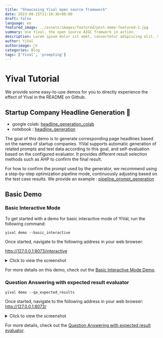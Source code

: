 ```yaml
---
title: "Showcasing Yival open source framework"
date: 2023-08-15T11:10:36+08:00
draft: false
language: en
featured_image: ../assets/images/featured/post-demo-featured-2.jpg
summary: Use Yival, the open source AIGC framwork in action.
description: Lorem ipsum dolor sit amet, consectetur adipiscing elit. Sed cursus, odio nec venenatis lacinia, lacus lectus varius nisi, in tristique mi purus ut libero. Vestibulum vel convallis felis. Ut finibus lorem vestibulum lobortis rhoncus.
author: YiVal
authorimage: 🧚‍♀️
categories: Blog
tags: ['Yival', 'prompting']
---
```


# Yival Tutorial

We provide some easy-to-use demos for you to directly experience the effect
of Yival in the README on Github.

## Startup Company Headline Generation 🤖

<!-- google colab:[![Open In Colab](https://colab.research.google.com/assets/colab-badge.svg)](https://colab.research.google.com/drive/1EiWUL8rE_kfNLXVPowCWCh6hwHFagvs_?usp=sharing) -->
* google colab: [headline_generation_colab](https://colab.research.google.com/drive/1EiWUL8rE_kfNLXVPowCWCh6hwHFagvs_?usp=sharing)
* notebook : [headline_generation](./headline_generation.ipynb)

The goal of this demo is to generate corresponding page headlines based on the
names of startup companies. YiVal supports automatic generation of related prompts
and test data according to this goal, and self-evaluation based on the configured
evaluator. It provides different result selection methods such as AHP to confirm
the final result.

For how to confirm the prompt used by the generator, we recommend using a
step-by-step optimization pipeline mode, continuously adjusting based on
the test case results. We provide an example : [pipeline_prompt_generation](https://colab.research.google.com/drive/1tr5s_adAPmI9Mv6Zz97JnTGIh3mGojsi?usp=sharing)

<!-- [![Open In Colab](https://colab.research.google.com/assets/colab-badge.svg)](https://colab.research.google.com/drive/1tr5s_adAPmI9Mv6Zz97JnTGIh3mGojsi?usp=sharing) -->

## Basic Demo

### Basic Interactive Mode

To get started with a demo for basic interactive mode of YiVal, run the following
command:

```shell
yival demo --basic_interactive
```

Once started, navigate to the following address in your web browser:

<http://127.0.0.1:8073/interactive>
<details>
  <summary>Click to view the screenshot</summary>
  
  ![Screenshot 2023-08-17 at 10 55 31 PM](https://github.com/YiVal/YiVal/assets/1544154/a720c3ad-1288-4830-8a3d-377d9827f46e)
  
</details>

For more details on this demo, check out the [Basic Interactive Mode Demo](https://github.com/YiVal/YiVal/blob/master/docs/docs/basic_interactive_mode.md#demo).

### Question Answering with expected result evaluator

```shell
yival demo --qa_expected_results
```

Once started, navigate to the following address in your web browser:
<http://127.0.0.1:8073/>
<details>
  <summary>Click to view the screenshot</summary>
  
 <img width="1288" alt="Screenshot 2023-08-18 at 1 11 44 AM" src="https://github.com/YiVal/YiVal/assets/1544154/4e9a182f-07ba-413e-9160-f38bfdc743ce">

</details>

For more details, check out the [Question Answering with expected result evaluator](https://github.com/YiVal/YiVal/blob/master/docs/qa_expected_results.md#demo).

<!-- ### Fun Cast Fortune Telling

Dive into the world of YiChing and discover your fortune on our index page.
A fun and interactive way to get started with Yival.

![Screenshot 2023-08-16 at 10 50 57 PM](https://github.com/YiVal/YiVal/assets/1544154/b5c04295-7809-4331-8cce-cc4a1ceea73c) -->
